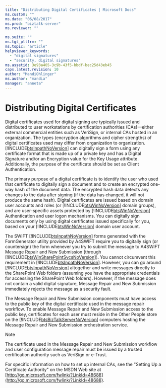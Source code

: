 ```yaml
---
title: "Distributing Digital Certificates | Microsoft Docs"
ms.custom: ""
ms.date: "06/08/2017"
ms.prod: "biztalk-server"
ms.reviewer: ""

ms.suite: ""
ms.tgt_pltfrm: ""
ms.topic: "article"
helpviewer_keywords: 
  - "digital signatures"
  - "security, digital signatures"
ms.assetid: 3e93a405-3c9b-43f5-bbdf-bec25d43eb45
caps.latest.revision: 10
author: "MandiOhlinger"
ms.author: "mandia"
manager: "anneta"
---
```

# Distributing Digital Certificates
Digital certificates used for digital signing are typically issued and distributed to user workstations by certification authorities (CAs)—either external commercial entities such as VeriSign, or internal CAs hosted in an organization. The types (encryption algorithms and cipher strengths) of digital certificates used may differ from organization to organization. [!INCLUDE[btsInpathNoVersion](../../includes/btsinpathnoversion-md.md)] can digitally sign a form using any certificate format that is made up of a private key and has a Digital Signature and/or an Encryption value for the Key Usage attribute. Additionally, the purpose of the certificate should be set as Client Authentication.  
  
 The primary purpose of a digital certificate is to identify the user who used that certificate to digitally sign a document and to create an encrypted one-way hash of the document data. The encrypted hash data detects any changes to the data after signing (if the data has changed, it will not produce the same hash). Digital certificates are issued based on domain user accounts and roles (or [!INCLUDE[btsWinNoVersion](../../includes/btswinnoversion-md.md)] domain groups), and are user-specific assets protected by [!INCLUDE[btsWinNoVersion](../../includes/btswinnoversion-md.md)] Authentication and user logon mechanisms. You can digitally sign documents only by using digital certificates issued specifically for you, based on your [!INCLUDE[btsWinNoVersion](../../includes/btswinnoversion-md.md)] domain user account.  
  
 The SWIFT [!INCLUDE[btsInpathNoVersion](../../includes/btsinpathnoversion-md.md)] forms generated with the FormGenerator utility provided by A4SWIFT require you to digitally sign (or countersign) the form whenever you try to submit the message to A4SWIFT Message Repair and New Submission (through [!INCLUDE[btsWinSharePointSvcsNoVersion](../../includes/btswinsharepointsvcsnoversion-md.md)]). You cannot circumvent this requirement in [!INCLUDE[btsInpathNoVersion](../../includes/btsinpathnoversion-md.md)]. However, you can go around [!INCLUDE[btsInpathNoVersion](../../includes/btsinpathnoversion-md.md)] altogether and write messages directly to the SharePoint Web folders (assuming you have the appropriate credentials for accessing the SharePoint Web folders). However, if the message does not contain a valid digital signature, Message Repair and New Submission immediately rejects the message as a security fault.  
  
 The Message Repair and New Submission components must have access to the public key of the digital certificate used in the message repair workflow. To enable Message Repair and New Submission access to the public key, certificates for each user must reside in the Other People store on the [!INCLUDE[btsBizTalkServerNoVersion](../../includes/btsbiztalkservernoversion-md.md)] computers hosting the Message Repair and New Submission orchestration service.  
  
> [!NOTE]
>  The certificate used in the Message Repair and New Submission workflow and user configuration message repair must be issued by a trusted certification authority such as VeriSign or e-Trust.  
  
 For specific information on how to set up internal CAs, see the "Setting Up a Certificate Authority" on the MSDN Web site at [http://go.microsoft.com/fwlink/?LinkId=48688](http://go.microsoft.com/fwlink/?LinkId=48688).
